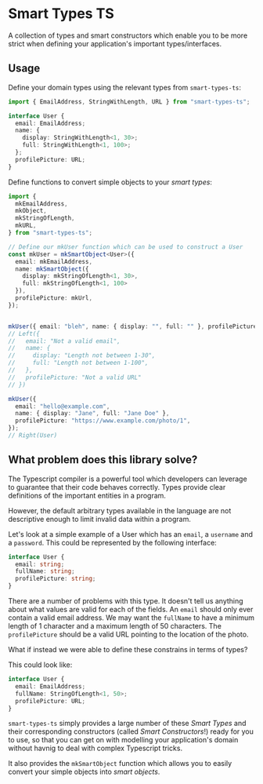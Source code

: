 # Smart Types TS

A collection of types and smart constructors which enable you to be more strict when defining
your application's important types/interfaces.

## Usage

Define your domain types using the relevant types from `smart-types-ts`:

```ts
import { EmailAddress, StringWithLength, URL } from "smart-types-ts";

interface User {
  email: EmailAddress;
  name: {
    display: StringWithLength<1, 30>;
    full: StringWithLength<1, 100>;
  };
  profilePicture: URL;
}
```

Define functions to convert simple objects to your _smart types_:

```ts
import {
  mkEmailAddress,
  mkObject,
  mkStringOfLength,
  mkURL,
} from "smart-types-ts";

// Define our mkUser function which can be used to construct a User
const mkUser = mkSmartObject<User>({
  email: mkEmailAddress,
  name: mkSmartObject({
    display: mkStringOfLength<1, 30>,
    full: mkStringOfLength<1, 100>
  }),
  profilePicture: mkUrl,
});


mkUser({ email: "bleh", name: { display: "", full: "" }, profilePicture: "bad-url" });
// Left({
//   email: "Not a valid email",
//   name: {
//     display: "Length not between 1-30",
//     full: "Length not between 1-100",
//   },
//   profilePicture: "Not a valid URL"
// })

mkUser({
  email: "hello@example.com",
  name: { display: "Jane", full: "Jane Doe" },
  profilePicture: "https://www.example.com/photo/1",
});
// Right(User)
```

## What problem does this library solve?

The Typescript compiler is a powerful tool which developers can leverage to guarantee
that their code behaves correctly. Types provide clear definitions of the important entities
in a program.

However, the default arbitrary types available in the language are not descriptive enough to
limit invalid data within a program.

Let's look at a simple example of a User which has an `email`, a `username` and a `password`.
This could be represented by the following interface:

```ts
interface User {
  email: string;
  fullName: string;
  profilePicture: string;
}
```

There are a number of problems with this type. It doesn't tell us anything about what values
are valid for each of the fields. An `email` should only ever contain a valid email address.
We may want the `fullName` to have a minimum length of 1 character and a maximum length of 50
characters. The `profilePicture` should be a valid URL pointing to the location of the photo.

What if instead we were able to define these constrains in terms of types?

This could look like:

```ts
interface User {
  email: EmailAddress;
  fullName: StringOfLength<1, 50>;
  profilePicture: URL;
}
```

`smart-types-ts` simply provides a large number of these _Smart Types_ and their corresponding
constructors (called _Smart Constructors_!) ready for you to use, so that you can get on with
modelling your application's domain without havnig to deal with complex Typescript tricks.

It also provides the `mkSmartObject` function which allows you to easily convert your simple
objects into _smart objects_.
